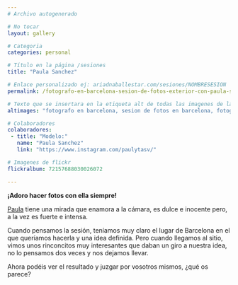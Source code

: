 ```yaml
---
# Archivo autogenerado

# No tocar
layout: gallery

# Categoria
categories: personal

# Título en la página /sesiones
title: "Paula Sanchez"

# Enlace personalizado ej: ariadnaballestar.com/sesiones/NOMBRESESION
permalink: /fotografo-en-barcelona-sesion-de-fotos-exterior-con-paula-sanchez

# Texto que se insertara en la etiqueta alt de todas las imagenes de la sesión
altimages: "fotografo en barcelona, sesion de fotos en barcelona, fotografo profesional, fotografias en exterior, fotografia de moda, fotografia con modelo"

# Colaboradores
colaboradores:
 - title: "Modelo:"
   name: "Paula Sanchez"
   link: "https://www.instagram.com/paulytasv/"

# Imagenes de flickr
flickralbum: 72157688030026072

---
```

**¡Adoro hacer fotos con ella siempre!**

[Paula](https://www.instagram.com/paulytasv/) tiene una mirada que enamora a la cámara, es dulce e inocente pero, a la vez es fuerte e intensa.

Cuando pensamos la sesión, teníamos muy claro el lugar de Barcelona en el que queríamos hacerla y una idea definida. Pero cuando llegamos al sitio, vimos unos rinconcitos muy interesantes que daban un giro a nuestra idea, no lo pensamos dos veces y nos dejamos llevar. 

Ahora podéis ver el resultado y juzgar por vosotros mismos, ¿qué os parece? 
